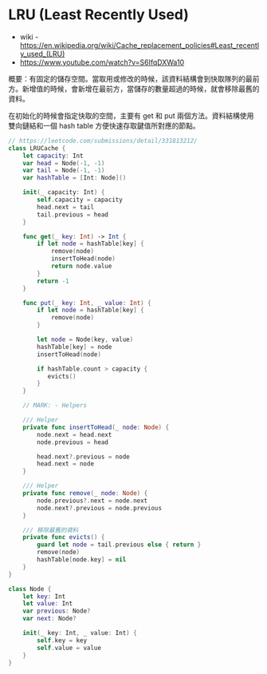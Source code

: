 # LRU (Least Recently Used)

- wiki - <https://en.wikipedia.org/wiki/Cache_replacement_policies#Least_recently_used_(LRU)>
- <https://www.youtube.com/watch?v=S6IfqDXWa10>

概要：有固定的儲存空間。當取用或修改的時候，該資料結構會到快取隊列的最前方。新增值的時候，會新增在最前方，當儲存的數量超過的時候，就會移除最舊的資料。

在初始化的時候會指定快取的空間，主要有 get 和 put 兩個方法。資料結構使用雙向鏈結和一個 hash table 方便快速存取鍵值所對應的節點。

``` swift
// https://leetcode.com/submissions/detail/331813212/
class LRUCache {
    let capacity: Int
    var head = Node(-1, -1)
    var tail = Node(-1, -1)
    var hashTable = [Int: Node]()

    init(_ capacity: Int) {
        self.capacity = capacity
        head.next = tail
        tail.previous = head
    }

    func get(_ key: Int) -> Int {
        if let node = hashTable[key] {
            remove(node)
            insertToHead(node)
            return node.value
        }
        return -1
    }

    func put(_ key: Int, _ value: Int) {
        if let node = hashTable[key] {
            remove(node)
        }

        let node = Node(key, value)
        hashTable[key] = node
        insertToHead(node)

        if hashTable.count > capacity {
           evicts()
        }
    }

    // MARK: - Helpers

    /// Helper
    private func insertToHead(_ node: Node) {
        node.next = head.next
        node.previous = head

        head.next?.previous = node
        head.next = node
    }

    /// Helper
    private func remove(_ node: Node) {
        node.previous?.next = node.next
        node.next?.previous = node.previous
    }

    /// 移除最舊的資料
    private func evicts() {
        guard let node = tail.previous else { return }
        remove(node)
        hashTable[node.key] = nil
    }
}
```

``` swift
class Node {
    let key: Int
    let value: Int
    var previous: Node?
    var next: Node?

    init(_ key: Int, _ value: Int) {
        self.key = key
        self.value = value
    }
}
```
